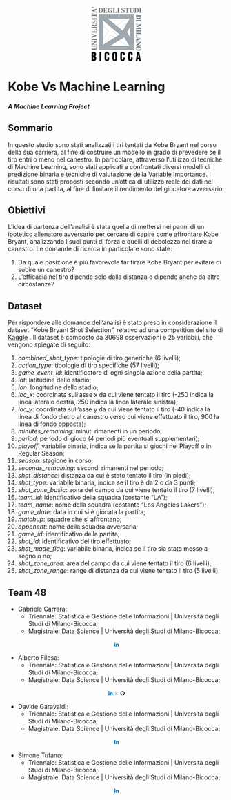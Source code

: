 
<p align="center">
<img src="Immagini/Logo-Bicocca.png"/>
</p>

# Kobe Vs Machine Learning

##### A Machine Learning Project

## Sommario

In questo studio sono stati analizzati i tiri tentati da Kobe Bryant nel
corso della sua carriera, al fine di costruire un modello in grado di
prevedere se il tiro entri o meno nel canestro. In particolare,
attraverso l’utilizzo di tecniche di Machine Learning, sono stati
applicati e confrontati diversi modelli di predizione binaria e tecniche
di valutazione della Variable Importance. I risultati sono stati
proposti secondo un’ottica di utilizzo reale dei dati nel corso di una
partita, al fine di limitare il rendimento del giocatore avversario.

## Obiettivi

L’idea di partenza dell’analisi è stata quella di mettersi nei panni di
un ipotetico allenatore avversario per cercare di capire come affrontare
Kobe Bryant, analizzando i suoi punti di forza e quelli di debolezza nel
tirare a canestro. Le domande di ricerca in particolare sono state:

1.  Da quale posizione è più favorevole far tirare Kobe Bryant per
    evitare di subire un canestro?
2.  L’efficacia nel tiro dipende solo dalla distanza o dipende anche da
    altre circostanze?

## Dataset

Per rispondere alle domande dell’analisi è stato preso in considerazione
il dataset “Kobe Bryant Shot Selection”, relativo ad una competition del
sito di
[Kaggle](https://www.kaggle.com/c/kobe-bryant-shot-selection/overview) .
Il dataset è composto da 30698 osservazioni e 25 variabili, che vengono
spiegate di seguito:

1.  *combined\_shot\_type*: tipologie di tiro generiche (6 livelli);
2.  *action\_type*: tipologie di tiro specifiche (57 livelli);
3.  *game\_event\_id*: identificatore di ogni singola azione della
    partita;
4.  *lat*: latitudine dello stadio;
5.  *lon*: longitudine dello stadio;
6.  *loc\_x*: coordinata sull’asse x da cui viene tentato il tiro (-250
    indica la linea laterale destra, 250 indica la linea laterale
    sinistra);
7.  *loc\_y*: coordinata sull’asse y da cui viene tentato il tiro (-40
    indica la linea di fondo dietro al canestro verso cui viene
    effettuato il tiro, 900 la linea di fondo opposta);
8.  *minutes\_remaining*: minuti rimanenti in un periodo;
9.  *period*: periodo di gioco (4 periodi più eventuali supplementari);
10. *playoff*: variabile binaria, indica se la partita si giochi nei
    Playoff o in Regular Season;
11. *season*: stagione in corso;
12. *seconds\_remaining*: secondi rimanenti nel periodo;
13. *shot\_distance*: distanza da cui è stato tentato il tiro (in
    piedi);
14. *shot\_type*: variabile binaria, indica se il tiro è da 2 o da 3
    punti;
15. *shot\_zone\_basic*: zona del campo da cui viene tentato il tiro (7
    livelli);
16. *team\_id*: identificativo della squadra (costante “LA”);
17. *team\_name*: nome della squadra (costante “Los Angeles Lakers”);
18. *game\_date*: data in cui si è giocata la partita;
19. *matchup*: squadre che si affrontano;
20. *opponent*: nome della squadra avversaria;
21. *game\_id*: identificativo della partita;
22. *shot\_id*: identificativo del tiro effettuato;
23. *shot\_made\_flag*: variabile binaria, indica se il tiro sia stato
    messo a segno o no;
24. *shot\_zone\_area*: area del campo da cui viene tentato il tiro (6
    livelli);
25. *shot\_zone\_range*: range di distanza da cui viene tentato il tiro
    (5 livelli).

## Team 48

  - Gabriele Carrara:
      - Triennale: Statistica e Gestione delle Informazioni | Università
        degli Studi di Milano-Bicocca;
      - Magistrale: Data Science | Università degli Studi di
        Milano-Bicocca;

<center>
  <a href = "https://www.linkedin.com/in/gabriele-carrara-968310198/"><img src="Immagini/linkedin.png" width = "2%"></a>
</center>

  - Alberto Filosa:
      - Triennale: Statistica e Gestione delle Informazioni | Università
        degli Studi di Milano-Bicocca;
      - Magistrale: Data Science | Università degli Studi di
        Milano-Bicocca;

<center>
  <a href = "https://www.linkedin.com/in/alberto-filosa-31408/"><img src="Immagini/linkedin.png" width = "2%"></a>
  <a href = "https://www.kaggle.com/albi9702"><img src="Immagini/kaggle.jpg" width = "2%"></a>
  <a href = "https://github.com/albi9702"><img src="Immagini/github.png" width = "2%"></a>
</center>

  - Davide Garavaldi:
      - Triennale: Statistica e Gestione delle Informazioni | Università
        degli Studi di Milano-Bicocca;
      - Magistrale: Data Science | Università degli Studi di
        Milano-Bicocca;

<center>
  <a href = "https://www.linkedin.com/in/davide-garavaldi-ba9487195/"><img src="Immagini/linkedin.png" width = "2%"></a>
</center>

  - Simone Tufano:
      - Triennale: Statistica e Gestione delle Informazioni | Università
        degli Studi di Milano-Bicocca;
      - Magistrale: Data Science | Università degli Studi di
        Milano-Bicocca;

<center>
  <a href = "https://www.linkedin.com/in/simone-tufano-957763162/"><img src="Immagini/linkedin.png" width = "2%"></a>
</center>